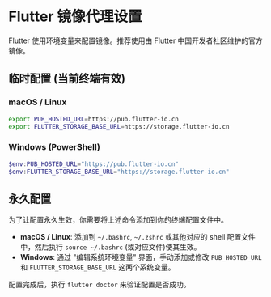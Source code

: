 # Flutter 镜像代理设置

Flutter 使用环境变量来配置镜像。推荐使用由 Flutter 中国开发者社区维护的官方镜像。

## 临时配置 (当前终端有效)

### macOS / Linux

```bash
export PUB_HOSTED_URL=https://pub.flutter-io.cn
export FLUTTER_STORAGE_BASE_URL=https://storage.flutter-io.cn
```

### Windows (PowerShell)

```powershell
$env:PUB_HOSTED_URL="https://pub.flutter-io.cn"
$env:FLUTTER_STORAGE_BASE_URL="https://storage.flutter-io.cn"
```

## 永久配置

为了让配置永久生效，你需要将上述命令添加到你的终端配置文件中。

- **macOS / Linux**: 添加到 `~/.bashrc`, `~/.zshrc` 或其他对应的 shell 配置文件中，然后执行 `source ~/.bashrc` (或对应文件)使其生效。
- **Windows**: 通过 "编辑系统环境变量" 界面，手动添加或修改 `PUB_HOSTED_URL` 和 `FLUTTER_STORAGE_BASE_URL` 这两个系统变量。

配置完成后，执行 `flutter doctor` 来验证配置是否成功。
